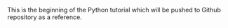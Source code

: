 This is the beginning of the Python tutorial which will be pushed to Github repository as a reference.
